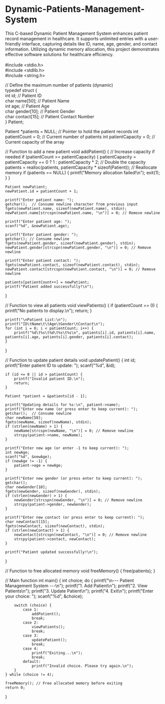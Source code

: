 # Dynamic-Patients-Management-System<br>
This C-based Dynamic Patient Management System enhances patient record management in healthcare. It supports unlimited entries with a user-friendly interface, capturing details like ID, name, age, gender, and contact information. Utilizing dynamic memory allocation, this project demonstrates effective software solutions for healthcare efficiency.<br>
<br>
#include <stdio.h><br>
#include <stdlib.h><br>
#include <string.h><br>

// Define the maximum number of patients (dynamic)<br>
typedef struct {<br>
    int id;                 // Patient ID<br>
    char name[50];         // Patient Name<br>
    int age;               // Patient Age<br>
    char gender[10];       // Patient Gender<br>
    char contact[15];      // Patient Contact Number<br>
} Patient;

Patient *patients = NULL; // Pointer to hold the patient records
int patientCount = 0;     // Current number of patients
int patientCapacity = 0;  // Current capacity of the array

// Function to add a new patient
void addPatient() {
    // Increase capacity if needed
    if (patientCount >= patientCapacity) {
        patientCapacity = patientCapacity == 0 ? 1 : patientCapacity * 2; // Double the capacity
        patients = realloc(patients, patientCapacity * sizeof(Patient)); // Reallocate memory
        if (patients == NULL) {
            printf("Memory allocation failed!\n");
            exit(1);
        }
    }

    Patient newPatient;
    newPatient.id = patientCount + 1;

    printf("Enter patient name: ");
    getchar();  // Consume newline character from previous input
    fgets(newPatient.name, sizeof(newPatient.name), stdin);
    newPatient.name[strcspn(newPatient.name, "\n")] = 0; // Remove newline

    printf("Enter patient age: ");
    scanf("%d", &newPatient.age);

    printf("Enter patient gender: ");
    getchar(); // Consume newline
    fgets(newPatient.gender, sizeof(newPatient.gender), stdin);
    newPatient.gender[strcspn(newPatient.gender, "\n")] = 0; // Remove newline

    printf("Enter patient contact: ");
    fgets(newPatient.contact, sizeof(newPatient.contact), stdin);
    newPatient.contact[strcspn(newPatient.contact, "\n")] = 0; // Remove newline

    patients[patientCount++] = newPatient;
    printf("Patient added successfully!\n");
}

// Function to view all patients
void viewPatients() {
    if (patientCount == 0) {
        printf("No patients to display.\n");
        return;
    }

    printf("\nPatient List:\n");
    printf("ID\tName\t\tAge\tGender\tContact\n");
    for (int i = 0; i < patientCount; i++) {
        printf("%d\t%s\t%d\t%s\t%s\n", patients[i].id, patients[i].name, patients[i].age, patients[i].gender, patients[i].contact);
    }
}

// Function to update patient details
void updatePatient() {
    int id;
    printf("Enter patient ID to update: ");
    scanf("%d", &id);

    if (id <= 0 || id > patientCount) {
        printf("Invalid patient ID.\n");
        return;
    }

    Patient *patient = &patients[id - 1];

    printf("Updating details for %s:\n", patient->name);
    printf("Enter new name (or press enter to keep current): ");
    getchar();  // Consume newline
    char newName[50];
    fgets(newName, sizeof(newName), stdin);
    if (strlen(newName) > 1) {
        newName[strcspn(newName, "\n")] = 0; // Remove newline
        strcpy(patient->name, newName);
    }

    printf("Enter new age (or enter -1 to keep current): ");
    int newAge;
    scanf("%d", &newAge);
    if (newAge != -1) {
        patient->age = newAge;
    }

    printf("Enter new gender (or press enter to keep current): ");
    getchar();
    char newGender[10];
    fgets(newGender, sizeof(newGender), stdin);
    if (strlen(newGender) > 1) {
        newGender[strcspn(newGender, "\n")] = 0; // Remove newline
        strcpy(patient->gender, newGender);
    }

    printf("Enter new contact (or press enter to keep current): ");
    char newContact[15];
    fgets(newContact, sizeof(newContact), stdin);
    if (strlen(newContact) > 1) {
        newContact[strcspn(newContact, "\n")] = 0; // Remove newline
        strcpy(patient->contact, newContact);
    }

    printf("Patient updated successfully!\n");
}

// Function to free allocated memory
void freeMemory() {
    free(patients);
}

// Main function
int main() {
    int choice;
    do {
        printf("\n--- Patient Management System ---\n");
        printf("1. Add Patient\n");
        printf("2. View Patients\n");
        printf("3. Update Patient\n");
        printf("4. Exit\n");
        printf("Enter your choice: ");
        scanf("%d", &choice);

        switch (choice) {
            case 1:
                addPatient();
                break;
            case 2:
                viewPatients();
                break;
            case 3:
                updatePatient();
                break;
            case 4:
                printf("Exiting...\n");
                break;
            default:
                printf("Invalid choice. Please try again.\n");
        }
    } while (choice != 4);

    freeMemory(); // Free allocated memory before exiting
    return 0;
}
